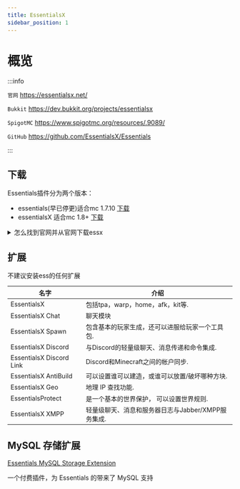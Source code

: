 ```yaml
---
title: EssentialsX
sidebar_position: 1
---
```


# 概览

:::info

`官网` https://essentialsx.net/

`Bukkit` https://dev.bukkit.org/projects/essentialsx

`SpigotMC` https://www.spigotmc.org/resources/.9089/

`GitHub` https://github.com/EssentialsX/Essentials

:::

## 下载

Essentials插件分为两个版本：

- essentials(早已停更)适合mc 1.7.10 [下载](https://mineplugin.org/Essentials/Downloads)
- essentialsX 适合mc 1.8+ [下载](https://essentialsx.net/downloads.html)

<details>
<summary>怎么找到官网并从官网下载essx</summary>

![](_images/1.png)
![](_images/2.png)
> 建议选择`稳定版本`
>
> Stable release 稳定版本
>
> Development build 开发版本
>
> 真的有那么多人不知道自己下的开发版。。。
![](_images/3.png)

</details>

## 扩展

不建议安装ess的任何扩展

| 名字 | 介绍 |
| --- | ----------- |
| EssentialsX | 包括tpa，warp，home，afk，kit等. |
| EssentialsX Chat | 聊天模块 |
| EssentialsX Spawn | 包含基本的玩家生成，还可以进服给玩家一个工具包. |
| EssentialsX Discord| 与Discord的轻量级聊天、消息传递和命令集成. |
| EssentialsX Discord Link | Discord和Minecraft之间的帐户同步. |
| EssentialsX AntiBuild | 可以设置谁可以建造，或谁可以放置/破坏哪种方块. |
| EssentialsX Geo | 地理 IP 查找功能. |
| EssentialsProtect | 是一个基本的世界保护， 可以设置世界规则. |
| EssentialsX XMPP | 轻量级聊天、消息和服务器日志与Jabber/XMPP服务集成. |

## MySQL 存储扩展

[Essentials MySQL Storage Extension](https://www.spigotmc.org/resources/.25673/)

一个付费插件，为 Essentials 的带来了 MySQL 支持
